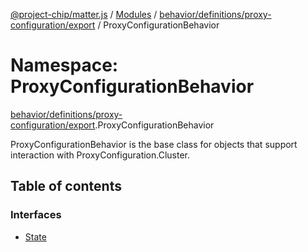 [@project-chip/matter.js](../README.md) / [Modules](../modules.md) / [behavior/definitions/proxy-configuration/export](behavior_definitions_proxy_configuration_export.md) / ProxyConfigurationBehavior

# Namespace: ProxyConfigurationBehavior

[behavior/definitions/proxy-configuration/export](behavior_definitions_proxy_configuration_export.md).ProxyConfigurationBehavior

ProxyConfigurationBehavior is the base class for objects that support interaction with ProxyConfiguration.Cluster.

## Table of contents

### Interfaces

- [State](../interfaces/behavior_definitions_proxy_configuration_export.ProxyConfigurationBehavior.State.md)
